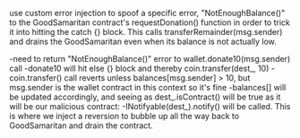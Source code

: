 use custom error injection to spoof a specific error, "NotEnoughBalance()" to the GoodSamaritan contract's requestDonation() function in order to trick it into hitting the catch {} block. This calls transferRemainder(msg.sender) and drains the GoodSamaritan even when its balance is not actually low.

-need to return "NotEnoughBalance()" error to wallet.donate10(msg.sender) call
    -donate10 will hit else {} block and thereby coin.transfer(dest_, 10)
    -coin.transfer() call reverts unless balances[msg.sender] > 10, but msg.sender is the wallet contract in this context so it's fine
        -balances[] will be updated accordingly, and seeing as dest_.isContract() will be true as it will be our malicious contract:
            -INotifyable(dest_).notify() will be called. This is where we inject a reversion to bubble up all the way back to GoodSamaritan and drain the contract.